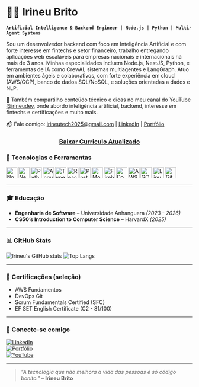 # 👨‍💻 Irineu Brito

**`Artificial Intelligence & Backend Engineer | Node.js | Python | Multi-Agent Systems`**

Sou um desenvolvedor backend com foco em Inteligência Artificial e com forte interesse em fintechs e setor financeiro, trabalho entregando aplicações web escaláveis para empresas nacionais e internacionais há mais de 3 anos. Minhas especialidades incluem Node.js, NestJS, Python, e ferramentas de IA como CrewAI, sistemas multiagentes e LangGraph. Atuo em ambientes ágeis e colaborativos, com forte experiência em cloud (AWS/GCP), banco de dados SQL/NoSQL, e soluções orientadas a dados e NLP.

🎥 Também compartilho conteúdo técnico e dicas no meu canal do YouTube [@irineudev](https://www.youtube.com/@irineudev), onde abordo inteligência artificial, backend, interesse em fintechs e certificações e muito mais.

📬 Fale comigo: [irineutech2025@gmail.com](mailto:irineutech2025@gmail.com) | [LinkedIn](https://www.linkedin.com/in/irineu-brito) | [Portfólio](https://irineubrito.tech)
####  <h3 align="center" >[Baixar Curriculo Atualizado](https://raw.githubusercontent.com/irineub/irineub/refs/heads/main/Curriculo%20Irineu%20Brito%20-%20IA.pdf)<h3/>
### 🧰 Tecnologias e Ferramentas

<img align="left" alt="NodeJS" width="30px" src="https://cdn.jsdelivr.net/gh/devicons/devicon/icons/nodejs/nodejs-original.svg" />
<img align="left" alt="NestJS" width="30px" src="https://cdn.jsdelivr.net/gh/devicons/devicon@latest/icons/nestjs/nestjs-original.svg" />
<img align="left" alt="Python" width="30px" src="https://cdn.jsdelivr.net/gh/devicons/devicon/icons/python/python-original.svg" />
<img align="left" alt="Angular" width="30px" src="https://cdn.jsdelivr.net/gh/devicons/devicon/icons/angularjs/angularjs-plain.svg" />
<img align="left" alt="TypeScript" width="30px" src="https://cdn.jsdelivr.net/gh/devicons/devicon/icons/typescript/typescript-plain.svg" />
<img align="left" alt="React" width="30px" src="https://cdn.jsdelivr.net/gh/devicons/devicon/icons/react/react-original.svg" />
<img align="left" alt="PostgreSQL" width="30px" src="https://cdn.jsdelivr.net/gh/devicons/devicon/icons/postgresql/postgresql-original.svg" />
<img align="left" alt="MongoDB" width="30px" src="https://cdn.jsdelivr.net/gh/devicons/devicon/icons/mongodb/mongodb-original.svg" />
<img align="left" alt="Firebase" width="30px" src="https://cdn.jsdelivr.net/gh/devicons/devicon/icons/firebase/firebase-plain.svg" />
<img align="left" alt="Docker" width="30px" src="https://cdn.jsdelivr.net/gh/devicons/devicon/icons/docker/docker-original.svg" />
<img align="left" alt="AWS" width="30px" src="https://cdn.jsdelivr.net/gh/devicons/devicon@latest/icons/amazonwebservices/amazonwebservices-original-wordmark.svg" />
<img align="left" alt="GCP" width="30px" src="https://cdn.jsdelivr.net/gh/devicons/devicon/icons/googlecloud/googlecloud-original.svg" />
<img align="left" alt="Linux" width="30px" src="https://cdn.jsdelivr.net/gh/devicons/devicon/icons/linux/linux-original.svg" />
<img align="left" alt="Git" width="30px" src="https://cdn.jsdelivr.net/gh/devicons/devicon/icons/git/git-original.svg" />
<br /><br />

---

### 🎓 Educação

- **Engenharia de Software** – Universidade Anhanguera *(2023 - 2026)*
- **CS50’s Introduction to Computer Science** – HarvardX *(2025)*

---

### 📊 GitHub Stats

![Irineu's GitHub stats](https://github-readme-stats.vercel.app/api?username=irineub&show_icons=true&theme=tokyonight)
![Top Langs](https://github-readme-stats.vercel.app/api/top-langs/?username=irineub&layout=compact&theme=tokyonight)

---

### 🏅 Certificações (seleção)

- AWS Fundamentos  
- DevOps Git  
- Scrum Fundamentals Certified (SFC)  
- EF SET English Certificate (C2 - 81/100)  

---

### 🤝 Conecte-se comigo

[![LinkedIn](https://img.shields.io/badge/LinkedIn-Irineu%20Brito-blue?style=for-the-badge&logo=linkedin)](https://www.linkedin.com/in/irineu-brito) <br>
[![Portfólio](https://img.shields.io/badge/Portfólio-irineubrito.tech-0A0A0A?style=for-the-badge&logo=github)](https://irineubrito.tech)  <br>
[![YouTube](https://img.shields.io/badge/YouTube-@irineudev-red?style=for-the-badge&logo=youtube&logoColor=white)](https://www.youtube.com/@irineudev) 

---

> _"A tecnologia que não melhora a vida das pessoas é só código bonito."_ – **Irineu Brito**
